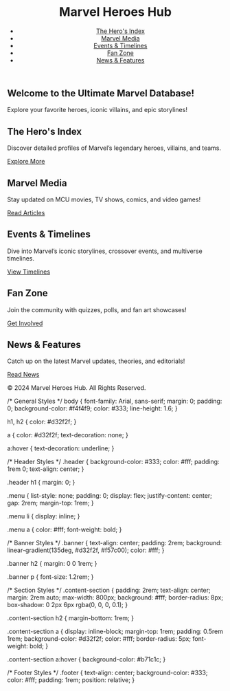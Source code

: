 <!DOCTYPE html>
<html lang="en">
<head>
  <meta charset="UTF-8">
  <meta name="viewport" content="width=device-width, initial-scale=1.0">
  <title>Marvel Heroes Hub</title>
  <link rel="stylesheet" href="styles.css">
</head>
<body>
  <!-- Header -->
  <header class="header">
    <h1>Marvel Heroes Hub</h1>
    <nav>
      <ul class="menu">
        <li><a href="#heroes-index">The Hero's Index</a></li>
        <li><a href="#marvel-media">Marvel Media</a></li>
        <li><a href="#events-timelines">Events & Timelines</a></li>
        <li><a href="#fan-zone">Fan Zone</a></li>
        <li><a href="#news-features">News & Features</a></li>
      </ul>
    </nav>
  </header>

  <!-- Hero Banner -->
  <section class="banner">
    <h2>Welcome to the Ultimate Marvel Database!</h2>
    <p>Explore your favorite heroes, iconic villains, and epic storylines!</p>
  </section>

  <!-- Sections -->
  <section id="heroes-index" class="content-section">
    <h2>The Hero's Index</h2>
    <p>Discover detailed profiles of Marvel’s legendary heroes, villains, and teams.</p>
    <a href="#">Explore More</a>
  </section>

  <section id="marvel-media" class="content-section">
    <h2>Marvel Media</h2>
    <p>Stay updated on MCU movies, TV shows, comics, and video games!</p>
    <a href="#">Read Articles</a>
  </section>

  <section id="events-timelines" class="content-section">
    <h2>Events & Timelines</h2>
    <p>Dive into Marvel’s iconic storylines, crossover events, and multiverse timelines.</p>
    <a href="#">View Timelines</a>
  </section>

  <section id="fan-zone" class="content-section">
    <h2>Fan Zone</h2>
    <p>Join the community with quizzes, polls, and fan art showcases!</p>
    <a href="#">Get Involved</a>
  </section>

  <section id="news-features" class="content-section">
    <h2>News & Features</h2>
    <p>Catch up on the latest Marvel updates, theories, and editorials!</p>
    <a href="#">Read News</a>
  </section>

  <!-- Footer -->
  <footer class="footer">
    <p>&copy; 2024 Marvel Heroes Hub. All Rights Reserved.</p>
  </footer>
</body>
</html>
/* General Styles */
body {
  font-family: Arial, sans-serif;
  margin: 0;
  padding: 0;
  background-color: #f4f4f9;
  color: #333;
  line-height: 1.6;
}

h1, h2 {
  color: #d32f2f;
}

a {
  color: #d32f2f;
  text-decoration: none;
}

a:hover {
  text-decoration: underline;
}

/* Header Styles */
.header {
  background-color: #333;
  color: #fff;
  padding: 1rem 0;
  text-align: center;
}

.header h1 {
  margin: 0;
}

.menu {
  list-style: none;
  padding: 0;
  display: flex;
  justify-content: center;
  gap: 2rem;
  margin-top: 1rem;
}

.menu li {
  display: inline;
}

.menu a {
  color: #fff;
  font-weight: bold;
}

/* Banner Styles */
.banner {
  text-align: center;
  padding: 2rem;
  background: linear-gradient(135deg, #d32f2f, #f57c00);
  color: #fff;
}

.banner h2 {
  margin: 0 0 1rem;
}

.banner p {
  font-size: 1.2rem;
}

/* Section Styles */
.content-section {
  padding: 2rem;
  text-align: center;
  margin: 2rem auto;
  max-width: 800px;
  background: #fff;
  border-radius: 8px;
  box-shadow: 0 2px 6px rgba(0, 0, 0, 0.1);
}

.content-section h2 {
  margin-bottom: 1rem;
}

.content-section a {
  display: inline-block;
  margin-top: 1rem;
  padding: 0.5rem 1rem;
  background-color: #d32f2f;
  color: #fff;
  border-radius: 5px;
  font-weight: bold;
}

.content-section a:hover {
  background-color: #b71c1c;
}

/* Footer Styles */
.footer {
  text-align: center;
  background-color: #333;
  color: #fff;
  padding: 1rem;
  position: relative;
}
